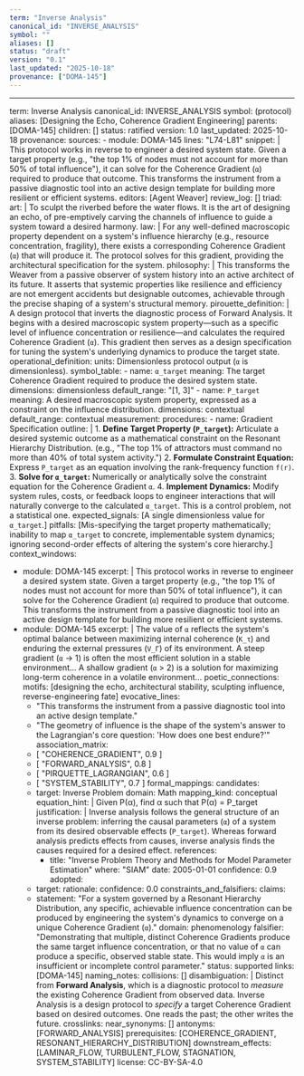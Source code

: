 ```yaml
---
term: "Inverse Analysis"
canonical_id: "INVERSE_ANALYSIS"
symbol: ""
aliases: []
status: "draft"
version: "0.1"
last_updated: "2025-10-18"
provenance: ["DOMA-145"]
---
```


---
term: Inverse Analysis
canonical_id: INVERSE_ANALYSIS
symbol: (protocol)
aliases: [Designing the Echo, Coherence Gradient Engineering]
parents: [DOMA-145]
children: []
status: ratified
version: 1.0
last_updated: 2025-10-18
provenance:
  sources:
    - module: DOMA-145
      lines: "L74-L81"
      snippet: |
        This protocol works in reverse to engineer a desired system state. Given a target property (e.g., "the top 1% of nodes must not account for more than 50% of total influence"), it can solve for the Coherence Gradient (`α`) required to produce that outcome. This transforms the instrument from a passive diagnostic tool into an active design template for building more resilient or efficient systems.
  editors: [Agent Weaver]
  review_log: []
triad:
  art: |
    To sculpt the riverbed before the water flows. It is the art of designing an echo, of pre-emptively carving the channels of influence to guide a system toward a desired harmony.
  law: |
    For any well-defined macroscopic property dependent on a system's influence hierarchy (e.g., resource concentration, fragility), there exists a corresponding Coherence Gradient (`α`) that will produce it. The protocol solves for this gradient, providing the architectural specification for the system.
  philosophy: |
    This transforms the Weaver from a passive observer of system history into an active architect of its future. It asserts that systemic properties like resilience and efficiency are not emergent accidents but designable outcomes, achievable through the precise shaping of a system's structural memory.
pirouette_definition: |
  A design protocol that inverts the diagnostic process of Forward Analysis. It begins with a desired macroscopic system property—such as a specific level of influence concentration or resilience—and calculates the required Coherence Gradient (`α`). This gradient then serves as a design specification for tuning the system's underlying dynamics to produce the target state.
operational_definition:
  units: Dimensionless protocol output (`α` is dimensionless).
  symbol_table:
    - name: `α_target`
      meaning: The target Coherence Gradient required to produce the desired system state.
      dimensions: dimensionless
      default_range: "[1, 3]"
    - name: `P_target`
      meaning: A desired macroscopic system property, expressed as a constraint on the influence distribution.
      dimensions: contextual
      default_range: contextual
  measurement:
    procedures:
      - name: Gradient Specification
        outline: |
          1. **Define Target Property (`P_target`):** Articulate a desired systemic outcome as a mathematical constraint on the Resonant Hierarchy Distribution. (e.g., "The top 1% of attractors must command no more than 40% of total system activity.")
          2. **Formulate Constraint Equation:** Express `P_target` as an equation involving the rank-frequency function `f(r)`.
          3. **Solve for `α_target`:** Numerically or analytically solve the constraint equation for the Coherence Gradient `α`.
          4. **Implement Dynamics:** Modify system rules, costs, or feedback loops to engineer interactions that will naturally converge to the calculated `α_target`. This is a control problem, not a statistical one.
        expected_signals: [A single dimensionless value for `α_target`.]
        pitfalls: [Mis-specifying the target property mathematically; inability to map `α_target` to concrete, implementable system dynamics; ignoring second-order effects of altering the system's core hierarchy.]
context_windows:
  - module: DOMA-145
    excerpt: |
      This protocol works in reverse to engineer a desired system state. Given a target property (e.g., "the top 1% of nodes must not account for more than 50% of total influence"), it can solve for the Coherence Gradient (`α`) required to produce that outcome. This transforms the instrument from a passive diagnostic tool into an active design template for building more resilient or efficient systems.
  - module: DOMA-145
    excerpt: |
      The value of `α` reflects the system's optimal balance between maximizing internal coherence (`K_τ`) and enduring the external pressures (`V_Γ`) of its environment. A steep gradient (`α` → 1) is often the most efficient solution in a stable environment... A shallow gradient (`α` > 2) is a solution for maximizing long-term coherence in a volatile environment...
poetic_connections:
  motifs: [designing the echo, architectural stability, sculpting influence, reverse-engineering fate]
  evocative_lines:
    - "This transforms the instrument from a passive diagnostic tool into an active design template."
    - "The geometry of influence is the shape of the system's answer to the Lagrangian's core question: 'How does one best endure?'"
  association_matrix:
    - [ "COHERENCE_GRADIENT", 0.9 ]
    - [ "FORWARD_ANALYSIS", 0.8 ]
    - [ "PIRQUETTE_LAGRANGIAN", 0.6 ]
    - [ "SYSTEM_STABILITY", 0.7 ]
formal_mappings:
  candidates:
    - target: Inverse Problem
      domain: Math
      mapping_kind: conceptual
      equation_hint: |
        Given P(α), find α such that P(α) = P_target
      justification: |
        Inverse analysis follows the general structure of an inverse problem: inferring the causal parameters (`α`) of a system from its desired observable effects (`P_target`). Whereas forward analysis predicts effects from causes, inverse analysis finds the causes required for a desired effect.
      references:
        - title: "Inverse Problem Theory and Methods for Model Parameter Estimation"
          where: "SIAM"
          date: 2005-01-01
      confidence: 0.9
  adopted:
    - target:
      rationale:
      confidence: 0.0
constraints_and_falsifiers:
  claims:
    - statement: "For a system governed by a Resonant Hierarchy Distribution, any specific, achievable influence concentration can be produced by engineering the system's dynamics to converge on a unique Coherence Gradient (`α`)."
      domain: phenomenology
      falsifier: "Demonstrating that multiple, distinct Coherence Gradients produce the same target influence concentration, or that no value of `α` can produce a specific, observed stable state. This would imply `α` is an insufficient or incomplete control parameter."
      status: supported
      links: [DOMA-145]
naming_notes:
  collisions: []
  disambiguation: |
    Distinct from **Forward Analysis**, which is a diagnostic protocol to *measure* the existing Coherence Gradient from observed data. Inverse Analysis is a design protocol to *specify* a target Coherence Gradient based on desired outcomes. One reads the past; the other writes the future.
crosslinks:
  near_synonyms: []
  antonyms: [FORWARD_ANALYSIS]
  prerequisites: [COHERENCE_GRADIENT, RESONANT_HIERARCHY_DISTRIBUTION]
  downstream_effects: [LAMINAR_FLOW, TURBULENT_FLOW, STAGNATION, SYSTEM_STABILITY]
license: CC-BY-SA-4.0